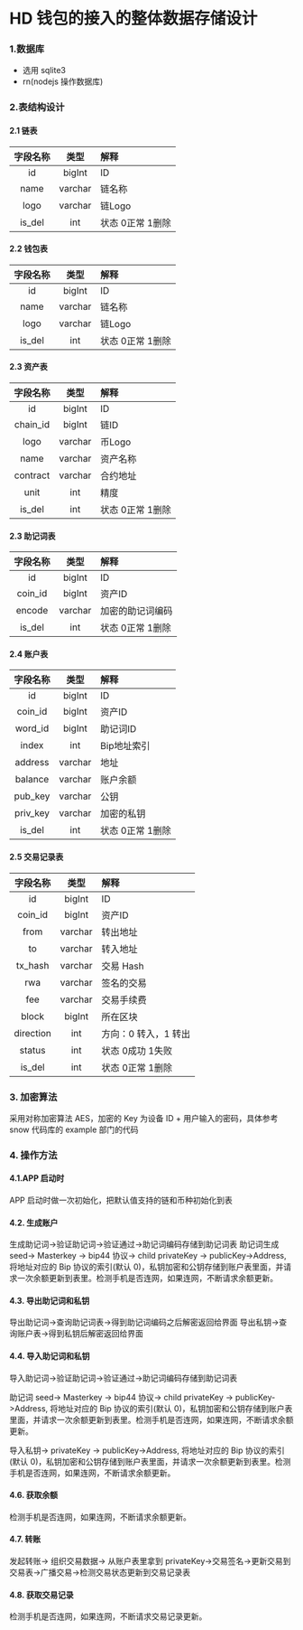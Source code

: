 # HD 钱包的接入的整体数据存储设计

### 1.数据库

- 选用 sqlite3
- rn(nodejs 操作数据库)

### 2.表结构设计

#### 2.1 链表
| 字段名称  |  类型  |   解释 |
|:-------:|:-----:|:--------|
|   id    | bigInt |  ID   |
|   name  | varchar| 链名称 |
|   logo  | varchar| 链Logo |
|  is_del |  int   | 状态 0正常 1删除|


#### 2.2 钱包表
| 字段名称  |  类型  |   解释 |
|:-------:|:-----:|:--------|
|   id    | bigInt |  ID   |
|   name  | varchar| 链名称 |
|   logo  | varchar| 链Logo |
|  is_del |  int   | 状态 0正常 1删除|


#### 2.3 资产表
| 字段名称  |  类型  |   解释 |
|:-------:|:-----:|:--------|
| id      | bigInt|   ID   |
| chain_id| bigInt|   链ID  |
| logo    | varchar| 币Logo |
| name    |varchar|  资产名称|
| contract|varchar|  合约地址|
| unit    | int   |  精度   |
| is_del  |  int  | 状态 0正常 1删除|


#### 2.3 助记词表
| 字段名称  |  类型  |   解释 |
|:-------:|:-----:|:--------|
| id      | bigInt|   ID    |
| coin_id | bigInt|   资产ID |
| encode  |varchar|  加密的助记词编码   |
| is_del  |  int  | 状态 0正常 1删除|


#### 2.4 账户表
| 字段名称  |  类型  |   解释 |
|:-------:|:-----:|:--------|
| id      | bigInt|   ID    |
| coin_id | bigInt|   资产ID |
| word_id | bigInt|   助记词ID |
| index   |  int  |  Bip地址索引 |
| address |varchar|   地址   |
| balance |varchar|   账户余额   |
| pub_key |varchar|   公钥    |
| priv_key|varchar|  加密的私钥    |
| is_del  |  int  | 状态 0正常 1删除|


#### 2.5 交易记录表
| 字段名称  |  类型  |   解释 |
|:-------:|:-----:|:--------|
| id      | bigInt|   ID    |
| coin_id | bigInt|   资产ID |
| from    |varchar|   转出地址 |
| to      |varchar|   转入地址 |
| tx_hash |varchar|  交易 Hash |
| rwa     |varchar|  签名的交易 |
| fee     |varchar|  交易手续费 |
| block   |bigInt |  所在区块 |
| direction|int |  方向：0 转入，1 转出 |
| status  |  int  | 状态  0成功  1失败|
| is_del  |  int  | 状态 0正常 1删除|


### 3. 加密算法

采用对称加密算法 AES，加密的 Key 为设备 ID + 用户输入的密码，具体参考 snow 代码库的 example 部门的代码


### 4. 操作方法


#### 4.1.APP 启动时

APP 启动时做一次初始化，把默认值支持的链和币种初始化到表

#### 4.2. 生成账户

生成助记词->验证助记词->验证通过->助记词编码存储到助记词表
助记词生成 seed-> Masterkey -> bip44 协议-> child privateKey -> publicKey->Address, 将地址对应的 Bip 协议的索引(默认 0)，私钥加密和公钥存储到账户表里面，并请求一次余额更新到表里。检测手机是否连网，如果连网，不断请求余额更新。

#### 4.3. 导出助记词和私钥

导出助记词->查询助记词表->得到助记词编码之后解密返回给界面
导出私钥->查询账户表->得到私钥后解密返回给界面

#### 4.4. 导入助记词和私钥

导入助记词->验证助记词->验证通过->助记词编码存储到助记词表

助记词 seed-> Masterkey -> bip44 协议-> child privateKey -> publicKey->Address, 将地址对应的 Bip 协议的索引(默认 0)，私钥加密和公钥存储到账户表里面，并请求一次余额更新到表里。检测手机是否连网，如果连网，不断请求余额更新。

导入私钥-> privateKey -> publicKey->Address, 将地址对应的 Bip 协议的索引(默认 0)，私钥加密和公钥存储到账户表里面，并请求一次余额更新到表里。检测手机是否连网，如果连网，不断请求余额更新。

#### 4.6. 获取余额

检测手机是否连网，如果连网，不断请求余额更新。

#### 4.7. 转账

发起转账-> 组织交易数据-> 从账户表里拿到 privateKey->交易签名->更新交易到交易表->广播交易->检测交易状态更新到交易记录表

#### 4.8. 获取交易记录

检测手机是否连网，如果连网，不断请求交易记录更新。





